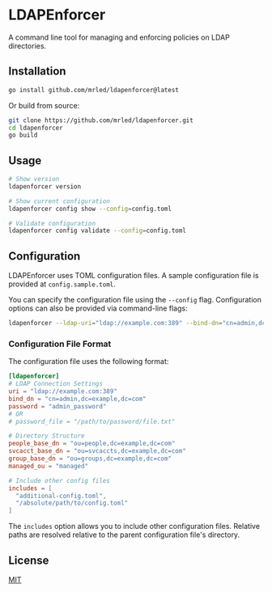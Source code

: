 # LDAPEnforcer

A command line tool for managing and enforcing policies on LDAP directories.

## Installation

```bash
go install github.com/mrled/ldapenforcer@latest
```

Or build from source:

```bash
git clone https://github.com/mrled/ldapenforcer.git
cd ldapenforcer
go build
```

## Usage

```bash
# Show version
ldapenforcer version

# Show current configuration
ldapenforcer config show --config=config.toml

# Validate configuration
ldapenforcer config validate --config=config.toml
```

## Configuration

LDAPEnforcer uses TOML configuration files. A sample configuration file is provided at `config.sample.toml`.

You can specify the configuration file using the `--config` flag. Configuration options can also be provided via command-line flags:

```bash
ldapenforcer --ldap-uri="ldap://example.com:389" --bind-dn="cn=admin,dc=example,dc=com" --password="secret"
```

### Configuration File Format

The configuration file uses the following format:

```toml
[ldapenforcer]
# LDAP Connection Settings
uri = "ldap://example.com:389"
bind_dn = "cn=admin,dc=example,dc=com"
password = "admin_password"
# OR
# password_file = "/path/to/password/file.txt"

# Directory Structure
people_base_dn = "ou=people,dc=example,dc=com"
svcacct_base_dn = "ou=svcaccts,dc=example,dc=com"
group_base_dn = "ou=groups,dc=example,dc=com"
managed_ou = "managed"

# Include other config files
includes = [
  "additional-config.toml",
  "/absolute/path/to/config.toml"
]
```

The `includes` option allows you to include other configuration files. Relative paths are resolved relative to the parent configuration file's directory.

## License

[MIT](LICENSE)